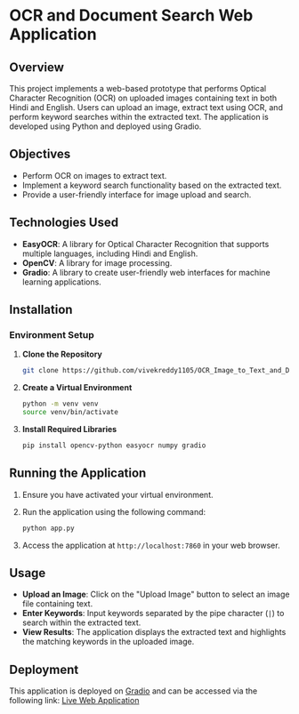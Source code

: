 # OCR and Document Search Web Application

## Overview
This project implements a web-based prototype that performs Optical Character Recognition (OCR) on uploaded images containing text in both Hindi and English. Users can upload an image, extract text using OCR, and perform keyword searches within the extracted text. The application is developed using Python and deployed using Gradio.

## Objectives
- Perform OCR on images to extract text.
- Implement a keyword search functionality based on the extracted text.
- Provide a user-friendly interface for image upload and search.

## Technologies Used

- **EasyOCR**: A library for Optical Character Recognition that supports multiple languages, including Hindi and English.
- **OpenCV**: A library for image processing.
- **Gradio**: A library to create user-friendly web interfaces for machine learning applications.


## Installation

### Environment Setup
1. **Clone the Repository**
   ```bash
   git clone https://github.com/vivekreddy1105/OCR_Image_to_Text_and_Document_Search/tree/88aad01849473ea8db2785a0fcd7cccdb68892e4

   ```

2. **Create a Virtual Environment**
   ```bash
   python -m venv venv
   source venv/bin/activate  
   ```

3. **Install Required Libraries**
   ```bash
   pip install opencv-python easyocr numpy gradio
   ```

## Running the Application
1. Ensure you have activated your virtual environment.
2. Run the application using the following command:
   ```bash
   python app.py
   ```

3. Access the application at `http://localhost:7860` in your web browser.

## Usage
- **Upload an Image**: Click on the "Upload Image" button to select an image file containing text.
- **Enter Keywords**: Input keywords separated by the pipe character (`|`) to search within the extracted text.
- **View Results**: The application displays the extracted text and highlights the matching keywords in the uploaded image.

## Deployment
This application is deployed on [Gradio](https://gradio.app) and can be accessed via the following link:
[Live Web Application](https://huggingface.co/spaces/vivekreddy1105/OCR_Image_to_Text_and_Document_Search)
